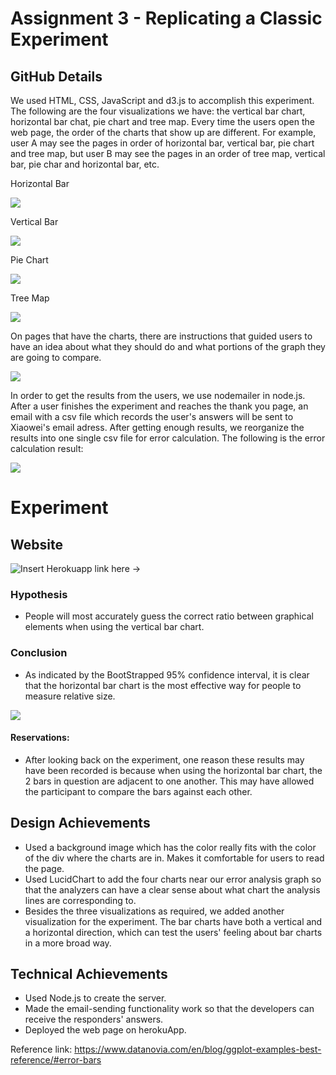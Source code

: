 Assignment 3 - Replicating a Classic Experiment  
===


GitHub Details
---
We used HTML, CSS, JavaScript and d3.js to accomplish this experiment. 
The following are the four visualizations we have: the vertical bar chart, horizontal bar chat, pie chart and tree map. 
Every time the users open the web page, the order of the charts that show up are different. 
For example, user A may see the pages in order of horizontal bar, vertical bar, pie chart and tree map, but user B may 
see the pages in an order of tree map, vertical bar, pie char and horizontal bar, etc.


Horizontal Bar

![](img/bar_horizontal.png)

Vertical Bar

![](img/bar_vertical.png)


Pie Chart

![](img/pie_chart.png)


Tree Map

![](img/tree_map.png)

On pages that have the charts, there are instructions that guided users to have an idea about what they should do and what portions of the graph they are going to compare.

![](img/instruction.png)

In order to get the results from the users, we use nodemailer in node.js. After a user finishes the experiment and reaches the thank you page, an email with a csv file which records the user's answers will be sent to Xiaowei's email adress. After getting enough results, we reorganize the results into one single csv file for error calculation. The following is the error calculation result:

![](img/error.png)

# Experiment

## Website
![Insert Herokuapp link here ->]()

### Hypothesis
- People will most accurately guess the correct ratio between graphical elements when using the vertical bar chart. 

### Conclusion 
- As indicated by the BootStrapped 95% confidence interval, it is clear that the horizontal bar chart is the most 
effective way for people to measure relative size. 

![](img/errorChart.png)

#### Reservations: 
- After looking back on the experiment, one reason these results may have been recorded is because when using the 
horizontal bar chart, the 2 bars in question are adjacent to one another. This may have allowed the participant to compare
the bars against each other. 


## Design Achievements
- Used a background image which has the color really fits with the
color of the div where the charts are in. Makes it comfortable for
users to read the page.
- Used LucidChart to add the four charts near our error analysis
graph so that the analyzers can have a clear sense about what
chart the analysis lines are corresponding to.
- Besides the three visualizations as required, we added another
visualization for the experiment. The bar charts have both a vertical
and a horizontal direction, which can test the users' feeling
about bar charts in a more broad way.

## Technical Achievements
- Used Node.js to create the server.
- Made the email-sending functionality work so that the developers
can receive the responders' answers.
- Deployed the web page on herokuApp.


Reference link: https://www.datanovia.com/en/blog/ggplot-examples-best-reference/#error-bars
